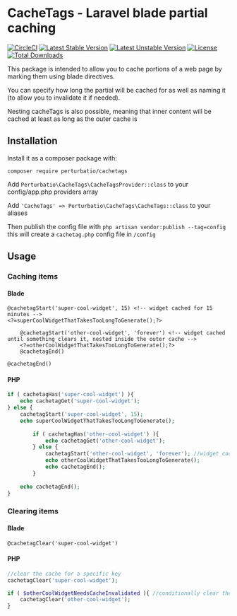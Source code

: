 # CacheTags - Laravel blade partial caching

[![CircleCI](https://circleci.com/gh/Perturbatio/CacheTags/tree/master.svg?style=shield)](https://circleci.com/gh/Perturbatio/CacheTags/tree/master)
[![Latest Stable Version](https://poser.pugx.org/perturbatio/cachetags/v/stable?format=flat)](https://packagist.org/packages/perturbatio/cachetags)
[![Latest Unstable Version](https://poser.pugx.org/perturbatio/cachetags/v/unstable?format=flat)](https://packagist.org/packages/perturbatio/cachetags)
[![License](https://poser.pugx.org/perturbatio/cachetags/license?format=flat)](https://packagist.org/packages/perturbatio/cachetags)
[![Total Downloads](https://poser.pugx.org/perturbatio/cachetags/downloads?format=flat)](https://packagist.org/packages/perturbatio/cachetags)

This package is intended to allow you to cache portions of a web page by marking them using blade directives.

You can specify how long the partial will be cached for as well as naming it (to allow you to invalidate it if needed).

Nesting cacheTags is also possible, meaning that inner content will be cached at least as long as the outer cache is

## Installation

Install it as a composer package with:

```
composer require perturbatio/cachetags
```

Add `Perturbatio\CacheTags\CacheTagsProvider::class` to your config/app.php providers array

Add `'CacheTags' => Perturbatio\CacheTags\CacheTags::class` to your aliases

Then publish the config file with `php artisan vendor:publish --tag=config` this will create a `cachetag.php` config file in `/config`

## Usage

### Caching items

#### Blade

```Blade
@cachetagStart('super-cool-widget', 15) <!-- widget cached for 15 minutes -->
<?=superCoolWidgetThatTakesTooLongToGenerate();?>

	@cachetagStart('other-cool-widget', 'forever') <!-- widget cached until something clears it, nested inside the outer cache -->
	<?=otherCoolWidgetThatTakesTooLongToGenerate();?>
	@cachetagEnd()
	
@cachetagEnd()

```

#### PHP

```PHP
if ( cachetagHas('super-cool-widget') ){
	echo cachetagGet('super-cool-widget');
} else {
	cachetagStart('super-cool-widget', 15);
	echo superCoolWidgetThatTakesTooLongToGenerate();
  
		if ( cachetagHas('other-cool-widget') ){
			echo cachetagGet('other-cool-widget');
		} else {
			cachetagStart('other-cool-widget', 'forever'); //widget cached until something clears it, nested inside the outer cache 
			echo otherCoolWidgetThatTakesTooLongToGenerate();
			echo cachetagEnd();
		}
		
	echo cachetagEnd();
}
```

### Clearing items

#### Blade

```Blade
@cachetagClear('super-cool-widget')
```

#### PHP

```PHP
//clear the cache for a specific key
cachetagClear('super-cool-widget');

if ( $otherCoolWidgetNeedsCacheInvalidated ){ //conditionally clear the 
	cachetagClear('other-cool-widget');
}
````
